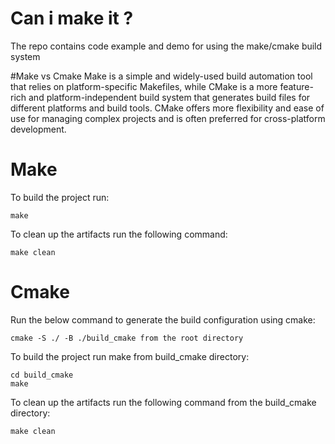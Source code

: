 # Can i make it ?
The repo contains code example and demo for using the make/cmake build system

#Make vs Cmake
Make is a simple and widely-used build automation tool that relies on platform-specific Makefiles, while CMake is a more feature-rich and platform-independent build system that generates build files for different platforms and build tools. CMake offers more flexibility and ease of use for managing complex projects and is often preferred for cross-platform development.

# Make

To build the project run:
```
make
```
To clean up the artifacts run the following command:
```
make clean
```

# Cmake
Run the below command to generate the build configuration using cmake:
```
cmake -S ./ -B ./build_cmake from the root directory
```
To build the project run make from build_cmake directory:
```
cd build_cmake
make
```
To clean up the artifacts run the following command from the build_cmake directory:
```
make clean
```
